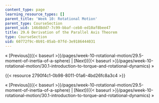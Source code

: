 ```yaml
---
content_type: page
learning_resource_types: []
parent_title: 'Week 10: Rotational Motion'
parent_type: CourseSection
parent_uid: 146d8dd7-7c99-bbaf-ceb8-ed10af8bee47
title: 29.6 Derivation of the Parallel Axis Theorem
type: CourseSection
uid: 60772f9c-0b91-05ab-07fd-3e9186444031
---
```


« [Previous]({{< baseurl >}}/pages/week-10-rotational-motion/29.5-moment-of-inertia-of-a-sphere) | [Next]({{< baseurl >}}/pages/week-10-rotational-motion/30.1-introduction-to-torque-and-rotational-dynamics) »

{{< resource 2790f4c1-0b98-8011-01a6-4bd26fc8a3c4 >}}

« [Previous]({{< baseurl >}}/pages/week-10-rotational-motion/29.5-moment-of-inertia-of-a-sphere) | [Next]({{< baseurl >}}/pages/week-10-rotational-motion/30.1-introduction-to-torque-and-rotational-dynamics) »